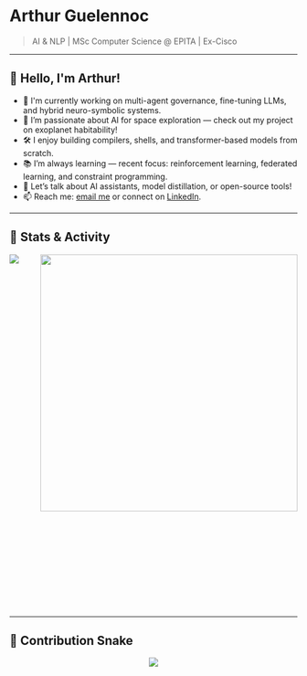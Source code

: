 # Arthur Guelennoc
> AI & NLP | MSc Computer Science @ EPITA | Ex-Cisco 

---

## 👋 Hello, I'm Arthur!

- 🤖 I'm currently working on multi-agent governance, fine-tuning LLMs, and hybrid neuro-symbolic systems.
- 🌌 I’m passionate about AI for space exploration — check out my project on exoplanet habitability!
- 🛠 I enjoy building compilers, shells, and transformer-based models from scratch.
- 📚 I’m always learning — recent focus: reinforcement learning, federated learning, and constraint programming.
- 💬 Let’s talk about AI assistants, model distillation, or open-source tools!
- 📫 Reach me: [email me](mailto:arthur.guelennoc@gmail.com) or connect on [LinkedIn](https://www.linkedin.com/in/arthurguelennoc/).

---

## 🧠 Stats & Activity

<a href="http://ionicabizau.github.io/github-profile-languages/?user=%2540arthurguelennoc">
  <img align="left" src="https://github-readme-stats.vercel.app/api/top-langs/?username=arthurguelennoc&count_private=true&langs_count=9&hide=jupyter%20notebook,tex&layout=compact" />
</a>
<a href="https://coderstats.github.io/github/#arthurguelennoc">
  <img align="right" width="450" src="https://github-readme-stats.vercel.app/api?username=arthurguelennoc&show_icons=true&count_private=true" />
</a>

<br clear="both" />
<br />
<br />
<br />
<br />
<br />
<br />
<br />
<br />
<br />
<br />

---

## 🐍 Contribution Snake

<p align="center">
    <img align="center" src="https://raw.githubusercontent.com/arthurguelennoc/arthurguelennoc/output/github-snake.svg" />
</p>

